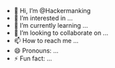 - 👋 Hi, I’m @Hackermanking
- 👀 I’m interested in ...
- 🌱 I’m currently learning ...
- 💞️ I’m looking to collaborate on ...
- 📫 How to reach me ...
- 😄 Pronouns: ...
- ⚡ Fun fact: ...

<!---
Hackermanking/Hackermanking is a ✨ special ✨ repository because its `README.md` (this file) appears on your GitHub profile.
You can click the Preview link to take a look at your changes.
--->
